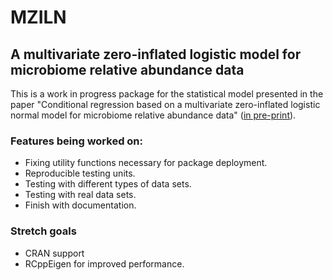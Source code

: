 # MZILN
## A multivariate zero-inflated logistic model for microbiome relative abundance data

This is a work in progress package for the statistical model presented in the paper "Conditional regression based on a multivariate zero-inflated logistic normal model for microbiome relative abundance data" ([in pre-print](https://arxiv.org/abs/1709.07798v2)).  

### Features being worked on:
* Fixing utility functions necessary for package deployment.  
* Reproducible testing units.  
* Testing with different types of data sets.  
* Testing with real data sets.  
* Finish with documentation.  

### Stretch goals
* CRAN support  
* RCppEigen for improved performance.  
